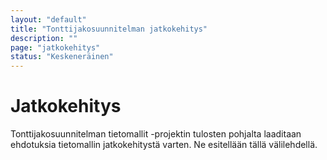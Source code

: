 ```yaml
---
layout: "default"
title: "Tonttijakosuunnitelman jatkokehitys"
description: ""
page: "jatkokehitys"
status: "Keskeneräinen"
---
```

# Jatkokehitys

Tonttijakosuunnitelman tietomallit -projektin tulosten pohjalta laaditaan  ehdotuksia tietomallin jatkokehitystä varten. Ne esitellään tällä välilehdellä. 
